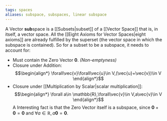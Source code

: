 ```yaml
---
tags: spaces
aliases: subspace, subspaces, linear subspace
---
```

A Vector **sub**space is a [[Subsets|subset]] of a [[Vector Space]] that is, in itself, a vector space. All the [[Eight Axioms for Vector Spaces|eight axioms]] are already fulfilled by the superset (the vector space in which the subspace is contained). So for a subset to be a subspace, it needs to account for:

- Must contain the Zero Vector $\mathbf{0}$. *(Non-emptyness)*
- Closure under Addition:
$$\begin{align*}
\forall\vec{v}\forall\vec{u}\in V,(\vec{u}+\vec{v})\in V
\end{align*}$$
- Closure under [[Multiplication by Scalar|scalar multiplication]]:
$$\begin{align*}
\forall a\in \mathbb{R},\forall\vec{v}\in V,a\vec{v}\in V
\end{align*}$$
A Interesting fact is that the Zero Vector itself is a subspace, since $\mathbf{0} + \mathbf{0} = \mathbf{0}$ and $\forall a \in \mathbb{R}, a\mathbf{0} = \mathbf{0}$.
